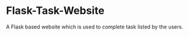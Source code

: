 Flask-Task-Website
==================

A Flask based website which is used to complete task listed by the users.
